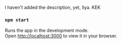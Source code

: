 I haven't added the description, yet, Ilya. KEK

### `npm start`

Runs the app in the development mode.\
Open [http://localhost:3000](http://localhost:3000) to view it in your browser.
